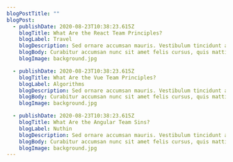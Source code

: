 ```yaml
---
blogPostTitle: ""
blogPost:
  - publishDate: 2020-08-23T10:38:23.615Z
    blogTitle: What Are the React Team Principles?
    blogLabel: Travel
    blogDescription: Sed ornare accumsan mauris. Vestibulum tincidunt aliquam turpis, sit amet tempor ante sagittis non. Fusce gravida sapien lobortis imperdiet euismod.
    blogBody: Curabitur accumsan nunc sit amet felis cursus, quis mattis justo tristique. Phasellus posuere consequat enim, eget condimentum massa suscipit sit amet. Pellentesque erat diam, malesuada nec lectus nec, pharetra interdum dui. Quisque nec sagittis augue. Quisque rhoncus tellus nec leo eleifend varius. Integer justo odio, accumsan sed rutrum ac, cursus aliquet orci. Phasellus mollis ante metus, id scelerisque mi cursus quis. Sed sed quam molestie, laoreet tortor sit amet, venenatis mi. In tincidunt erat tortor, vel suscipit sem egestas nec. Suspendisse ut lorem hendrerit, dictum mauris in, auctor erat. Pellentesque sit amet magna tortor. Suspendisse eu metus felis.Praesent pulvinar dictum mauris, id maximus lorem tristique interdum. Integer lacinia semper lectus. Duis nec odio purus. Integer quis orci vel est laoreet bibendum malesuada sit amet mi. Morbi sit amet sem nec lectus dapibus semper. Sed elementum tristique lorem id tincidunt. Sed porta dui augue, eget ultrices enim interdum vitae. Nullam porta auctor lorem non maximus. Proin non luctus erat.Ut auctor eleifend purus eu viverra. Mauris facilisis nec velit sed dictum. Cras lobortis, metus eget posuere egestas, ipsum lorem laoreet orci, vitae imperdiet mi est a nulla. Duis eleifend nibh diam, vitae malesuada lectus vulputate in. Vestibulum vitae lorem sed sem fringilla egestas. Pellentesque habitant morbi tristique senectus et netus et malesuada fames ac turpis egestas. In scelerisque tortor nec nulla consectetur, sit amet bibendum elit condimentum. Suspendisse non diam est. Maecenas sed varius arcu, in aliquam libero. Etiam molestie aliquet neque nec feugiat. Interdum et malesuada fames ac ante ipsum primis in faucibus. Nullam posuere augue a nisi lobortis, in rutrum dolor iaculis. Donec in libero ipsum.
    blogImage: background.jpg

  - publishDate: 2020-08-23T10:38:23.615Z
    blogTitle: What Are the Vue Team Principles?
    blogLabel: Algorithms
    blogDescription: Sed ornare accumsan mauris. Vestibulum tincidunt aliquam turpis, sit amet tempor ante sagittis non. Fusce gravida sapien lobortis imperdiet euismod.
    blogBody: Curabitur accumsan nunc sit amet felis cursus, quis mattis justo tristique. Phasellus posuere consequat enim, eget condimentum massa suscipit sit amet. Pellentesque erat diam, malesuada nec lectus nec, pharetra interdum dui. Quisque nec sagittis augue. Quisque rhoncus tellus nec leo eleifend varius. Integer justo odio, accumsan sed rutrum ac, cursus aliquet orci. Phasellus mollis ante metus, id scelerisque mi cursus quis. Sed sed quam molestie, laoreet tortor sit amet, venenatis mi. In tincidunt erat tortor, vel suscipit sem egestas nec. Suspendisse ut lorem hendrerit, dictum mauris in, auctor erat. Pellentesque sit amet magna tortor. Suspendisse eu metus felis.Praesent pulvinar dictum mauris, id maximus lorem tristique interdum. Integer lacinia semper lectus. Duis nec odio purus. Integer quis orci vel est laoreet bibendum malesuada sit amet mi. Morbi sit amet sem nec lectus dapibus semper. Sed elementum tristique lorem id tincidunt. Sed porta dui augue, eget ultrices enim interdum vitae. Nullam porta auctor lorem non maximus. Proin non luctus erat.Ut auctor eleifend purus eu viverra. Mauris facilisis nec velit sed dictum. Cras lobortis, metus eget posuere egestas, ipsum lorem laoreet orci, vitae imperdiet mi est a nulla. Duis eleifend nibh diam, vitae malesuada lectus vulputate in. Vestibulum vitae lorem sed sem fringilla egestas. Pellentesque habitant morbi tristique senectus et netus et malesuada fames ac turpis egestas. In scelerisque tortor nec nulla consectetur, sit amet bibendum elit condimentum. Suspendisse non diam est. Maecenas sed varius arcu, in aliquam libero. Etiam molestie aliquet neque nec feugiat. Interdum et malesuada fames ac ante ipsum primis in faucibus. Nullam posuere augue a nisi lobortis, in rutrum dolor iaculis. Donec in libero ipsum.
    blogImage: background.jpg

  - publishDate: 2020-08-23T10:38:23.615Z
    blogTitle: What Are the Angular Team Sins?
    blogLabel: Nuthin
    blogDescription: Sed ornare accumsan mauris. Vestibulum tincidunt aliquam turpis, sit amet tempor ante sagittis non. Fusce gravida sapien lobortis imperdiet euismod.
    blogBody: Curabitur accumsan nunc sit amet felis cursus, quis mattis justo tristique. Phasellus posuere consequat enim, eget condimentum massa suscipit sit amet. Pellentesque erat diam, malesuada nec lectus nec, pharetra interdum dui. Quisque nec sagittis augue. Quisque rhoncus tellus nec leo eleifend varius. Integer justo odio, accumsan sed rutrum ac, cursus aliquet orci. Phasellus mollis ante metus, id scelerisque mi cursus quis. Sed sed quam molestie, laoreet tortor sit amet, venenatis mi. In tincidunt erat tortor, vel suscipit sem egestas nec. Suspendisse ut lorem hendrerit, dictum mauris in, auctor erat. Pellentesque sit amet magna tortor. Suspendisse eu metus felis.Praesent pulvinar dictum mauris, id maximus lorem tristique interdum. Integer lacinia semper lectus. Duis nec odio purus. Integer quis orci vel est laoreet bibendum malesuada sit amet mi. Morbi sit amet sem nec lectus dapibus semper. Sed elementum tristique lorem id tincidunt. Sed porta dui augue, eget ultrices enim interdum vitae. Nullam porta auctor lorem non maximus. Proin non luctus erat.Ut auctor eleifend purus eu viverra. Mauris facilisis nec velit sed dictum. Cras lobortis, metus eget posuere egestas, ipsum lorem laoreet orci, vitae imperdiet mi est a nulla. Duis eleifend nibh diam, vitae malesuada lectus vulputate in. Vestibulum vitae lorem sed sem fringilla egestas. Pellentesque habitant morbi tristique senectus et netus et malesuada fames ac turpis egestas. In scelerisque tortor nec nulla consectetur, sit amet bibendum elit condimentum. Suspendisse non diam est. Maecenas sed varius arcu, in aliquam libero. Etiam molestie aliquet neque nec feugiat. Interdum et malesuada fames ac ante ipsum primis in faucibus. Nullam posuere augue a nisi lobortis, in rutrum dolor iaculis. Donec in libero ipsum.
    blogImage: background.jpg
---
```

